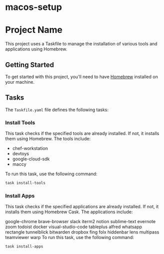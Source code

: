 # macos-setup
# Project Name

This project uses a Taskfile to manage the installation of various tools and applications using Homebrew.

## Getting Started

To get started with this project, you'll need to have [Homebrew](https://brew.sh/) installed on your machine.

## Tasks

The `Taskfile.yaml` file defines the following tasks:

### Install Tools

This task checks if the specified tools are already installed. If not, it installs them using Homebrew. The tools include:

- chef-workstation
- devtoys
- google-cloud-sdk
- maccy

To run this task, use the following command:

```sh
task install-tools
```

### Install Apps
This task checks if the specified applications are already installed. If not, it installs them using Homebrew Cask. The applications include:

google-chrome
brave-browser
slack
iterm2
notion
sublime-text
evernote
zoom
todoist
docker
visual-studio-code
tableplus
alfred
whatsapp
rectangle
tunnelblick
bitwarden
dropbox
fing
folx
hiddenbar
lens
multipass
teamviewer
warp
To run this task, use the following command:

```sh
task install-apps
```
